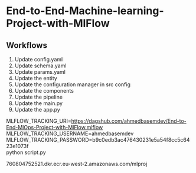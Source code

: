 # End-to-End-Machine-learning-Project-with-MlFlow

## Workflows

1. Update config.yaml
2. Update schema.yaml
3. Update params.yaml
4. Update the entity
5. Update the configuration manager in src config
6. Update the components
7. Update the pipeline 
8. Update the main.py
9. Update the app.py


MLFLOW_TRACKING_URI=https://dagshub.com/ahmedbasemdev/End-to-End-MlOps-Project-with-MlFlow.mlflow \
MLFLOW_TRACKING_USERNAME=ahmedbasemdev \
MLFLOW_TRACKING_PASSWORD=b9c0edb3ac476430231e5a54f8cc5c6423e1073f \
python script.py

760804752521.dkr.ecr.eu-west-2.amazonaws.com/mlproj